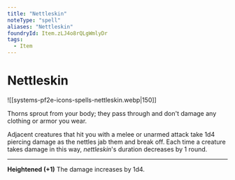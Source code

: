 ```yaml
---
title: "Nettleskin"
noteType: "spell"
aliases: "Nettleskin"
foundryId: Item.zLJ4o8rQLgWmlyDr
tags:
  - Item
---
```


# Nettleskin
![[systems-pf2e-icons-spells-nettleskin.webp|150]]

Thorns sprout from your body; they pass through and don't damage any clothing or armor you wear.

Adjacent creatures that hit you with a melee or unarmed attack take 1d4 piercing damage as the nettles jab them and break off. Each time a creature takes damage in this way, _nettleskin_'s duration decreases by 1 round.

* * *

**Heightened (+1)** The damage increases by 1d4.
